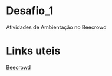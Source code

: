 # Desafio_1
Atividades de Ambientação no Beecrowd

# Links uteis
[Beecrowd](https://www.beecrowd.com.br/judge/pt)
